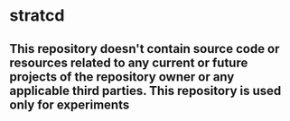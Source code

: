 # stratcd
## This repository doesn't contain source code or resources related to any current or future projects of the repository owner or any applicable third parties. This repository is used only for experiments
